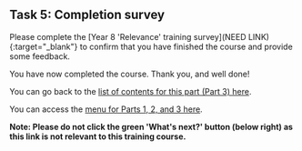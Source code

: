## Task 5: Completion survey

Please complete the [Year 8 'Relevance' training survey](NEED LINK){:target="_blank"} to confirm that you have finished the course and provide some feedback.

You have now completed the course. Thank you, and well done!

You can go back to the [list of contents for this part (Part 3) here](https://projects.raspberrypi.org/en/projects/Year8-RelevanceTraining-Part3-GBICi4). 

You can access the [menu for Parts 1, 2, and 3 here](https://projects.raspberrypi.org/en/pathways/year8-relevancetraining-gbici4).

**Note: Please do not click the green 'What's next?' button (below right) as this link is not relevant to this training course.**
